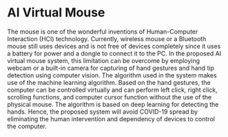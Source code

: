 # AI Virtual Mouse
The mouse is one of the wonderful inventions of Human-Computer Interaction (HCI) technology. Currently, wireless mouse or a Bluetooth mouse still uses devices and is not free of devices completely since it uses a battery for power and a dongle to connect it to the PC. In the proposed AI virtual mouse system, this limitation can be overcome by employing webcam or a built-in camera for capturing of hand gestures and hand tip detection using computer vision. The algorithm used in the system makes use of the machine learning algorithm. Based on the hand gestures, the computer can be controlled virtually and can perform left click, right click, scrolling functions, and computer cursor function without the use of the physical mouse. The algorithm is based on deep learning for detecting the hands. Hence, the proposed system will avoid COVID-19 spread by eliminating the human intervention and dependency of devices to control the computer.
